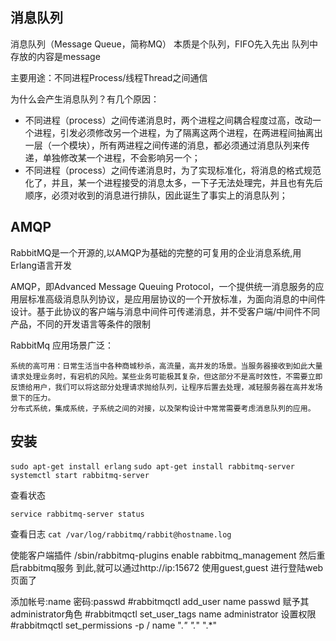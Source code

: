 ## 消息队列
消息队列（Message Queue，简称MQ）
本质是个队列，FIFO先入先出
队列中存放的内容是message

主要用途：不同进程Process/线程Thread之间通信

为什么会产生消息队列？有几个原因：
+ 不同进程（process）之间传递消息时，两个进程之间耦合程度过高，改动一个进程，引发必须修改另一个进程，为了隔离这两个进程，在两进程间抽离出一层（一个模块），所有两进程之间传递的消息，都必须通过消息队列来传递，单独修改某一个进程，不会影响另一个；
+ 不同进程（process）之间传递消息时，为了实现标准化，将消息的格式规范化了，并且，某一个进程接受的消息太多，一下子无法处理完，并且也有先后顺序，必须对收到的消息进行排队，因此诞生了事实上的消息队列；



## AMQP

RabbitMQ是一个开源的,以AMQP为基础的完整的可复用的企业消息系统,用Erlang语言开发

AMQP，即Advanced Message Queuing Protocol，一个提供统一消息服务的应用层标准高级消息队列协议，是应用层协议的一个开放标准，为面向消息的中间件设计。基于此协议的客户端与消息中间件可传递消息，并不受客户端/中间件不同产品，不同的开发语言等条件的限制

RabbitMq 应用场景广泛：

    系统的高可用：日常生活当中各种商城秒杀，高流量，高并发的场景。当服务器接收到如此大量请求处理业务时，有宕机的风险。某些业务可能极其复杂，但这部分不是高时效性，不需要立即反馈给用户，我们可以将这部分处理请求抛给队列，让程序后置去处理，减轻服务器在高并发场景下的压力。
    分布式系统，集成系统，子系统之间的对接，以及架构设计中常常需要考虑消息队列的应用。

## 安装


`sudo apt-get install erlang`
`sudo apt-get install rabbitmq-server`
`systemctl start rabbitmq-server`

查看状态

`service rabbitmq-server status`

查看日志
`cat /var/log/rabbitmq/rabbit@hostname.log`

使能客户端插件
/sbin/rabbitmq-plugins enable rabbitmq_management
然后重启rabbitmq服务
到此,就可以通过http://ip:15672 使用guest,guest 进行登陆web页面了


添加帐号:name 密码:passwd
#rabbitmqctl add_user name passwd
赋予其administrator角色
#rabbitmqctl set_user_tags name administrator
设置权限
#rabbitmqctl set_permissions -p / name ".*" ".*" ".*"